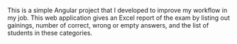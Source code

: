 This is a simple Angular project that I developed to improve my workflow in my job.
This web application gives an Excel report of the exam by listing out gainings, number of correct, wrong or empty answers, and the list of students in these categories.
